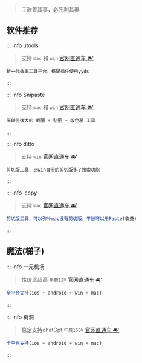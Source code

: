 <c-title title="开发工具集" />

> 工欲善其事，必先利其器

## 软件推荐

::: info utools
> 支持 `mac` 和 `win` [官网直通车 🚘'](https://www.u.tools/)
```js
新一代效率工具平台，搭配插件使用yyds
```
:::

::: info Snipaste
> 支持 `mac` 和 `win` [官网直通车 🚘'](https://zh.snipaste.com/)
```js
简单但强大的 截图 + 贴图 + 取色器 工具
```
:::

::: info ditto
> 支持 `win` [官网直通车 🚘'](https://ditto-cp.sourceforge.io/)
```js
剪切版工具，比win自带的剪切版多了搜索功能
```
:::

::: info icopy
> 支持 `mac` [官网直通车 🚘'](https://www.better365.cn/icopy.html)
```js
剪切版工具，可以弥补mac没有剪切版，平替可以用Paste(收费)
```
:::


## 魔法(梯子)

::: info 一元机场
> 性价比超高 `年费12¥` [官网直通车 🚘'](https://xn--4gq62f52gdss.click/#/register?code=r1GYrham)
```js
全平台支持(ios + android + win + mac)
```
:::

::: info 树洞
> 稳定支持chatGpt `年费150¥` [官网直通车 🚘'](https://balala.io/auth/register)
```js
全平台支持(ios + android + win + mac)
```
:::
